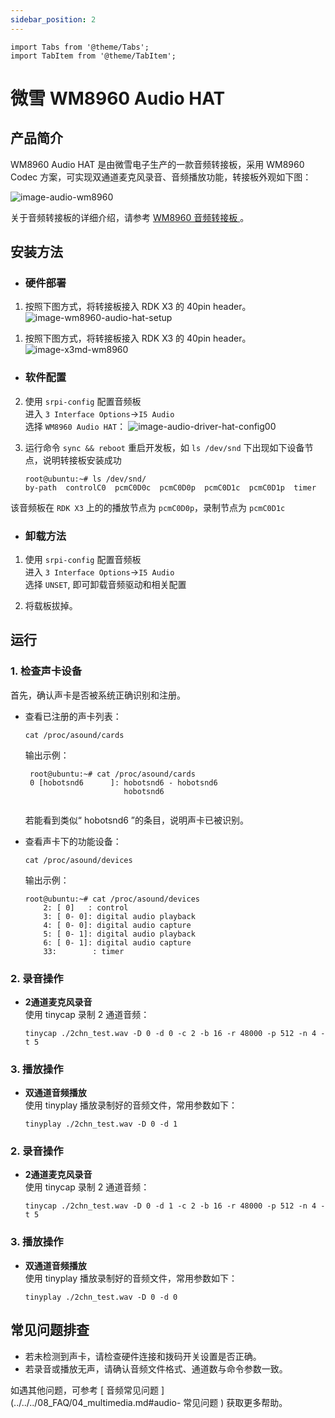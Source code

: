 ```yaml
---
sidebar_position: 2
---
```

```mdx-code-block
import Tabs from '@theme/Tabs';
import TabItem from '@theme/TabItem';
```

# 微雪 WM8960 Audio HAT

## 产品简介
WM8960 Audio HAT 是由微雪电子生产的一款音频转接板，采用 WM8960 Codec 方案，可实现双通道麦克风录音、音频播放功能，转接板外观如下图：

![image-audio-wm8960](https://rdk-doc.oss-cn-beijing.aliyuncs.com/doc/img/03_Basic_Application/02_audio/image/image-audio-wm8960.jpg)

关于音频转接板的详细介绍，请参考 [WM8960 音频转接板 ](https://www.waveshare.net/wiki/WM8960_Audio_HAT)。

## 安装方法

- ### 硬件部署

<Tabs groupId="rdk-type">
<TabItem value="rdk-x3-pi" label="RDK-X3-PI">

1. 按照下图方式，将转接板接入 RDK X3 的 40pin header。   
![image-wm8960-audio-hat-setup](https://rdk-doc.oss-cn-beijing.aliyuncs.com/doc/img/03_Basic_Application/02_audio/image/image-wm8960-audio-hat-setup.jpg)

</TabItem>

<TabItem value="rdk-x3-md" label="RDK-X3-Module">

1. 按照下图方式，将转接板接入 RDK X3 的 40pin header。  
![image-x3md-wm8960](https://rdk-doc.oss-cn-beijing.aliyuncs.com/doc/img/03_Basic_Application/02_audio/image/image-x3md-wm8960.png)

</TabItem>
</Tabs>

- ### 软件配置

2. 使用 `srpi-config` 配置音频板  
进入 `3 Interface Options`->`I5 Audio`  
选择 `WM8960 Audio HAT`：
![image-audio-driver-hat-config00](https://rdk-doc.oss-cn-beijing.aliyuncs.com/doc/img/03_Basic_Application/02_audio/image/image-audio-driver-hat-config01.png)  


3. 运行命令 `sync && reboot` 重启开发板，如 `ls /dev/snd` 下出现如下设备节点，说明转接板安装成功
    ```shell
    root@ubuntu:~# ls /dev/snd/
    by-path  controlC0  pcmC0D0c  pcmC0D0p  pcmC0D1c  pcmC0D1p  timer
    ```
该音频板在 `RDK X3` 上的的播放节点为 `pcmC0D0p`，录制节点为 `pcmC0D1c`

- ### 卸载方法
1. 使用 `srpi-config` 配置音频板   
进入 `3 Interface Options`->`I5 Audio`  
选择 `UNSET`, 即可卸载音频驱动和相关配置

2. 将载板拔掉。

## 运行

### 1. 检查声卡设备

首先，确认声卡是否被系统正确识别和注册。

- 查看已注册的声卡列表：

    ```shell
    cat /proc/asound/cards
    ```
    输出示例：
    ```
     root@ubuntu:~# cat /proc/asound/cards
     0 [hobotsnd6      ]: hobotsnd6 - hobotsnd6
                          hobotsnd6


    ```
    若能看到类似“ hobotsnd6 ”的条目，说明声卡已被识别。

- 查看声卡下的功能设备：
    ```shell
    cat /proc/asound/devices
    ```
    输出示例：
    ```
    root@ubuntu:~# cat /proc/asound/devices
        2: [ 0]   : control
        3: [ 0- 0]: digital audio playback
        4: [ 0- 0]: digital audio capture
        5: [ 0- 1]: digital audio playback
        6: [ 0- 1]: digital audio capture
        33:        : timer

    ```

<Tabs groupId="rdk-type">
<TabItem value="rdk-x3-pi" label="RDK-X3-PI">

### 2. 录音操作

- **2通道麦克风录音**  
    使用 tinycap 录制 2 通道音频：

    ```shell
    tinycap ./2chn_test.wav -D 0 -d 0 -c 2 -b 16 -r 48000 -p 512 -n 4 -t 5
    ```

### 3. 播放操作

- **双通道音频播放**  
    使用 tinyplay 播放录制好的音频文件，常用参数如下：

    ```shell
    tinyplay ./2chn_test.wav -D 0 -d 1
    ```
</TabItem>

<TabItem value="rdk-x3-md" label="RDK-X3-Module">

### 2. 录音操作

- **2通道麦克风录音**  
    使用 tinycap 录制 2 通道音频：

    ```shell
    tinycap ./2chn_test.wav -D 0 -d 1 -c 2 -b 16 -r 48000 -p 512 -n 4 -t 5
    ```

### 3. 播放操作

- **双通道音频播放**  
    使用 tinyplay 播放录制好的音频文件，常用参数如下：

    ```shell
    tinyplay ./2chn_test.wav -D 0 -d 0
    ```
</TabItem>
</Tabs>



## 常见问题排查

- 若未检测到声卡，请检查硬件连接和拨码开关设置是否正确。
- 若录音或播放无声，请确认音频文件格式、通道数与命令参数一致。

如遇其他问题，可参考 [ 音频常见问题 ](../../../08_FAQ/04_multimedia.md#audio- 常见问题 ) 获取更多帮助。
